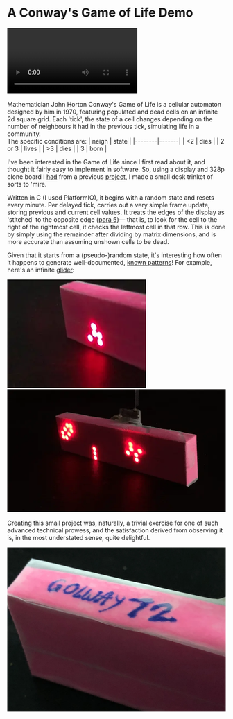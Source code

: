 # A Conway's Game of Life Demo
<video controls autoplay loop><source src="assets/display.webm" type="video/webm"></video>

Mathematician John Horton Conway's Game of Life is a cellular automaton designed by him in 1970, featuring populated and dead cells on an infinite 2d square grid. Each 'tick', the state of a cell changes depending on the number of neighbours it had in the previous tick, simulating life in a community.  
The specific conditions are:
| neigh  | state |
|--------|-------|
| <2     | dies  |
| 2 or 3 | lives |
| >3     | dies  |
| 3      | born  |


I've been interested in the Game of Life since I first read about it, and thought it fairly easy to implement in software. So, using a display and 328p clone board I [had](/#led-matrix-touch) from a previous [project](/#qlock), I made a small desk trinket of sorts to 'mire.

Written in C (I used PlatformIO), it begins with a random state and resets every minute. Per delayed tick, carries out a very simple frame update, storing previous and current cell values. It treats the edges of the display as 'stitched' to the opposite edge ([para 5](https://en.wikipedia.org/wiki/Conway%27s_Game_of_Life#Algorithms))&mdash; that is, to look for the cell to the right of the rightmost cell, it checks the leftmost cell in that row. This is done by simply using the remainder after dividing by matrix dimensions, and is more accurate than assuming unshown cells to be dead.

Given that it starts from a (pseudo-)random state, it's interesting how often it happens to generate well-documented, [known patterns](https://en.wikipedia.org/wiki/Conway%27s_Game_of_Life#Examples_of_patterns)! For example, here's an infinite [glider](https://en.wikipedia.org/wiki/Glider_(Conway%27s_Game_of_Life)):

<img src="assets/glider.webp" alt="glider pattern on led display" class="two">
<img src="assets/oscillator.webp" alt="oscillating pattern on display" class="two">

Creating this small project was, naturally, a trivial exercise for one of such advanced technical prowess, and the satisfaction derived from observing it is, in the most understated sense, quite delightful.

![name of display written in pen](assets/name.webp)